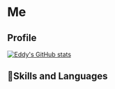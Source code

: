# Me

## Profile
[![Eddy's GitHub stats](https://github-readme-stats.vercel.app/api?username=edwarddk)](https://github.com/edwarddk/github-readme-stats)

## 💪Skills and Languages
